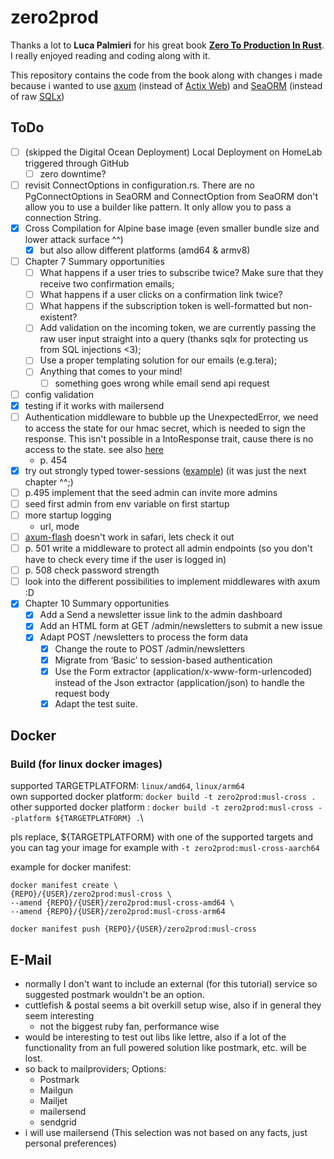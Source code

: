 # zero2prod

Thanks a lot to **Luca Palmieri** for his great book [**Zero To Production In Rust**](https://www.zero2prod.com/index.html). I really enjoyed reading and coding along with it.

This repository contains the code from the book along with changes i made because i wanted to use [axum](https://docs.rs/axum/latest/axum/) (instead of [Actix Web](https://actix.rs)) and [SeaORM](https://www.sea-ql.org/SeaORM/) (instead of raw [SQLx](https://github.com/launchbadge/sqlx))

## ToDo

- [ ] (skipped the Digital Ocean Deployment) Local Deployment on HomeLab triggered through GitHub
  - [ ] zero downtime?
- [ ] revisit ConnectOptions in configuration.rs. There are no PgConnectOptions in SeaORM and ConnectOption from SeaORM don't allow you to use a builder like pattern. It only allow you to pass a connection String.
- [x] Cross Compilation for Alpine base image (even smaller bundle size and lower attack surface ^^)
  - [x] but also allow different platforms (amd64 & armv8)
- [ ] Chapter 7 Summary opportunities
  - [ ] What happens if a user tries to subscribe twice? Make sure that they receive two confirmation emails;
  - [ ] What happens if a user clicks on a confirmation link twice?
  - [ ] What happens if the subscription token is well-formatted but non-existent?
  - [ ] Add validation on the incoming token, we are currently passing the raw user input straight into a query (thanks sqlx for protecting us from SQL injections <3);
  - [ ] Use a proper templating solution for our emails (e.g.tera);
  - [ ] Anything that comes to your mind!
    - [ ] something goes wrong while email send api request
- [ ] config validation
- [x] testing if it works with mailersend
- [ ] Authentication middleware to bubble up the UnexpectedError, we need to access the state for our hmac secret, which is needed to sign the response. This isn't possible in a IntoResponse trait, cause there is no access to the state. see also [here](https://github.com/tokio-rs/axum/discussions/2272)
  - p. 454
- [x] try out strongly typed tower-sessions ([example](https://github.com/maxcountryman/tower-sessions/blob/main/examples/strongly-typed.rs)) (it was just the next chapter ^^;)
- [ ] p.495 implement that the seed admin can invite more admins
- [ ] seed first admin from env variable on first startup
- [ ] more startup logging
  - url, mode
- [ ] [axum-flash](https://github.com/davidpdrsn/axum-flash) doesn't work in safari, lets check it out
- [ ] p. 501 write a middleware to protect all admin endpoints (so you don't have to check every time if the user is logged in)
- [ ] p. 508 check password strength
- [ ] look into the different possibilities to implement middlewares with axum :D
- [x] Chapter 10 Summary opportunities
  - [x] Add a Send a newsletter issue link to the admin dashboard
  - [x] Add an HTML form at GET /admin/newsletters to submit a new issue
  - [x] Adapt POST /newsletters to process the form data
    - [x] Change the route to POST /admin/newsletters
    - [x] Migrate from ‘Basic’ to session-based authentication
    - [x] Use the Form extractor (application/x-www-form-urlencoded) instead of the Json extractor (application/json) to handle the request body
    - [x] Adapt the test suite.

## Docker

### Build (for linux docker images)

supported TARGETPLATFORM: `linux/amd64`, `linux/arm64` \
own supported docker platform: `docker build -t zero2prod:musl-cross .`\
other supported docker platform : `docker build -t zero2prod:musl-cross --platform ${TARGETPLATFORM} .`\

pls replace, ${TARGETPLATFORM} with one of the supported targets and you can tag your image for example with `-t zero2prod:musl-cross-aarch64`

example for docker manifest:

```
docker manifest create \
{REPO}/{USER}/zero2prod:musl-cross \
--amend {REPO}/{USER}/zero2prod:musl-cross-amd64 \
--amend {REPO}/{USER}/zero2prod:musl-cross-arm64

docker manifest push {REPO}/{USER}/zero2prod:musl-cross
```

## E-Mail

- normally I don't want to include an external (for this tutorial) service so suggested postmark wouldn't be an option.
- cuttlefish & postal seems a bit overkill setup wise, also if in general they seem interesting
  - not the biggest ruby fan, performance wise
- would be interesting to test out libs like lettre, also if a lot of the functionality from an full powered solution like postmark, etc. will be lost.
- so back to mailproviders; Options:
  - Postmark
  - Mailgun
  - Mailjet
  - mailersend
  - sendgrid
- i will use mailersend (This selection was not based on any facts, just personal preferences)
